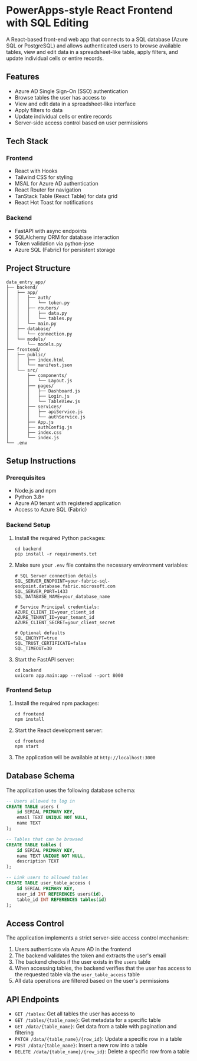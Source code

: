 # PowerApps-style React Frontend with SQL Editing

A React-based front-end web app that connects to a SQL database (Azure SQL or PostgreSQL) and allows authenticated users to browse available tables, view and edit data in a spreadsheet-like table, apply filters, and update individual cells or entire records.

## Features

- Azure AD Single Sign-On (SSO) authentication
- Browse tables the user has access to
- View and edit data in a spreadsheet-like interface
- Apply filters to data
- Update individual cells or entire records
- Server-side access control based on user permissions

## Tech Stack

### Frontend
- React with Hooks
- Tailwind CSS for styling
- MSAL for Azure AD authentication
- React Router for navigation
- TanStack Table (React Table) for data grid
- React Hot Toast for notifications

### Backend
- FastAPI with async endpoints
- SQLAlchemy ORM for database interaction
- Token validation via python-jose
- Azure SQL (Fabric) for persistent storage

## Project Structure

```
data_entry_app/
├── backend/
│   ├── app/
│   │   ├── auth/
│   │   │   └── token.py
│   │   ├── routers/
│   │   │   ├── data.py
│   │   │   └── tables.py
│   │   └── main.py
│   ├── database/
│   │   └── connection.py
│   └── models/
│       └── models.py
├── frontend/
│   ├── public/
│   │   ├── index.html
│   │   └── manifest.json
│   └── src/
│       ├── components/
│       │   └── Layout.js
│       ├── pages/
│       │   ├── Dashboard.js
│       │   ├── Login.js
│       │   └── TableView.js
│       ├── services/
│       │   ├── apiService.js
│       │   └── authService.js
│       ├── App.js
│       ├── authConfig.js
│       ├── index.css
│       └── index.js
└── .env
```

## Setup Instructions

### Prerequisites
- Node.js and npm
- Python 3.8+
- Azure AD tenant with registered application
- Access to Azure SQL (Fabric)

### Backend Setup

1. Install the required Python packages:
   ```
   cd backend
   pip install -r requirements.txt
   ```

2. Make sure your `.env` file contains the necessary environment variables:
   ```
   # SQL Server connection details
   SQL_SERVER_ENDPOINT=your-fabric-sql-endpoint.database.fabric.microsoft.com
   SQL_SERVER_PORT=1433
   SQL_DATABASE_NAME=your_database_name

   # Service Principal credentials:
   AZURE_CLIENT_ID=your_client_id
   AZURE_TENANT_ID=your_tenant_id
   AZURE_CLIENT_SECRET=your_client_secret

   # Optional defaults
   SQL_ENCRYPT=true
   SQL_TRUST_CERTIFICATE=false
   SQL_TIMEOUT=30
   ```

3. Start the FastAPI server:
   ```
   cd backend
   uvicorn app.main:app --reload --port 8000
   ```

### Frontend Setup

1. Install the required npm packages:
   ```
   cd frontend
   npm install
   ```

2. Start the React development server:
   ```
   cd frontend
   npm start
   ```

3. The application will be available at `http://localhost:3000`

## Database Schema

The application uses the following database schema:

```sql
-- Users allowed to log in
CREATE TABLE users (
    id SERIAL PRIMARY KEY,
    email TEXT UNIQUE NOT NULL,
    name TEXT
);

-- Tables that can be browsed
CREATE TABLE tables (
    id SERIAL PRIMARY KEY,
    name TEXT UNIQUE NOT NULL,
    description TEXT
);

-- Link users to allowed tables
CREATE TABLE user_table_access (
    id SERIAL PRIMARY KEY,
    user_id INT REFERENCES users(id),
    table_id INT REFERENCES tables(id)
);
```

## Access Control

The application implements a strict server-side access control mechanism:

1. Users authenticate via Azure AD in the frontend
2. The backend validates the token and extracts the user's email
3. The backend checks if the user exists in the `users` table
4. When accessing tables, the backend verifies that the user has access to the requested table via the `user_table_access` table
5. All data operations are filtered based on the user's permissions

## API Endpoints

- `GET /tables`: Get all tables the user has access to
- `GET /tables/{table_name}`: Get metadata for a specific table
- `GET /data/{table_name}`: Get data from a table with pagination and filtering
- `PATCH /data/{table_name}/{row_id}`: Update a specific row in a table
- `POST /data/{table_name}`: Insert a new row into a table
- `DELETE /data/{table_name}/{row_id}`: Delete a specific row from a table

